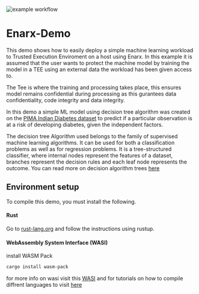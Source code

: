 ![example workflow](https://github.com/jnyfah/Enarx-Demo/actions/workflows/rust.yml/badge.svg)
# Enarx-Demo 

This demo shows how to easily deploy a simple machine learning workload to Trusted Execution Enviroment on a host using Enarx. In this example it is assumed that the user wants to protect the machine model by training the model in a TEE using an external data the workload has been given access to.

The Tee is where the training and processing takes place, this ensures model remains confidential during processing as this gurantees data confidentiality, code integrity and data integrity.

In this demo a simple ML model using decision tree algorithm was created on the [PIMA Indian Diabetes dataset](https://www.kaggle.com/uciml/pima-indians-diabetes-database) to predict if a particular observation is at a risk of developing diabetes, given the independent factors.

The decision tree Algorithm used belongs to the family of supervised machine learning algorithms. It can be used for both a classification problems as well as for regression problems. It is a tree-structured classifier, where internal nodes represent the features of a dataset, branches represent the decision rules and each leaf node represents the outcome. You can read more on decision algorithm trees [here](https://towardsdatascience.com/a-guide-to-decision-trees-for-machine-learning-and-data-science-fe2607241956)


## Environment setup

To compile this demo, you must install the following.

#### Rust

Go to [rust-lang.org](https://www.rust-lang.org/tools/install) and follow the instructions using rustup.

#### WebAssembly System Interface (WASI)

install WASM Pack

```bash
cargo install wasm-pack
```
for more info on wasi visit this [WASI](https://github.com/WebAssembly/WASI) and for tutorials on how to compile diffrent languages to visit [here](https://github.com/enarx/outreachy)

